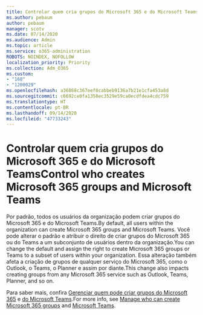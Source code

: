 ```yaml
---
title: Controlar quem cria grupos do Microsoft 365 e do Microsoft Teams
ms.author: pebaum
author: pebaum
manager: scotv
ms.date: 07/14/2020
ms.audience: Admin
ms.topic: article
ms.service: o365-administration
ROBOTS: NOINDEX, NOFOLLOW
localization_priority: Priority
ms.collection: Adm_O365
ms.custom:
- "168"
- "1200029"
ms.openlocfilehash: a36868c367eef0cabbeb9136a7b21e1cfa453a8d
ms.sourcegitcommit: c6692ce0fa1358ec3529e59ca0ecdfdea4cdc759
ms.translationtype: HT
ms.contentlocale: pt-BR
ms.lasthandoff: 09/14/2020
ms.locfileid: "47733243"
---
```

# <a name="control-who-creates-microsoft-365-groups-and-microsoft-teams"></a><span data-ttu-id="fab42-102">Controlar quem cria grupos do Microsoft 365 e do Microsoft Teams</span><span class="sxs-lookup"><span data-stu-id="fab42-102">Control who creates Microsoft 365 groups and Microsoft Teams</span></span>

<span data-ttu-id="fab42-103">Por padrão, todos os usuários da organização podem criar grupos do Microsoft 365 e do Microsoft Teams.</span><span class="sxs-lookup"><span data-stu-id="fab42-103">By default, all users within the organization can create Microsoft 365 groups and Microsoft Teams.</span></span> <span data-ttu-id="fab42-104">Você pode alterar o padrão e atribuir o direito de criar grupos do Microsoft 365 ou do Teams a um subconjunto de usuários dentro da organização.</span><span class="sxs-lookup"><span data-stu-id="fab42-104">You can change the default and assign the right to create Microsoft 365 groups or Teams to a subset of users within your organization.</span></span> <span data-ttu-id="fab42-105">Essa alteração também afeta a criação de grupos de qualquer serviço do Microsoft 365, como o Outlook, o Teams, o Planner e assim por diante.</span><span class="sxs-lookup"><span data-stu-id="fab42-105">This change also impacts creating groups from any Microsoft 365 service such as Outlook, Teams, Planner, and so on.</span></span>

<span data-ttu-id="fab42-106">Para saber mais, confira [Gerenciar quem pode criar grupos do Microsoft 365](https://support.office.com/article/Manage-who-can-create-Office-365-Groups-4c46c8cb-17d0-44b5-9776-005fced8e618) e [do Microsoft Teams](https://aka.ms/rtsf).</span><span class="sxs-lookup"><span data-stu-id="fab42-106">For more info, see [Manage who can create Microsoft 365 groups](https://support.office.com/article/Manage-who-can-create-Office-365-Groups-4c46c8cb-17d0-44b5-9776-005fced8e618) and [Microsoft Teams](https://aka.ms/rtsf).</span></span>